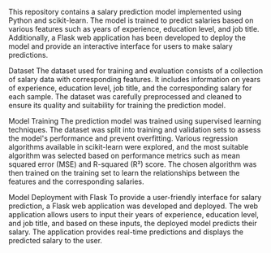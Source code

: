 This repository contains a salary prediction model implemented using Python and scikit-learn. 
The model is trained to predict salaries based on various features such as years of experience, education level, and job title. Additionally, a Flask web application has been developed to deploy the model and provide an interactive interface for users to make salary predictions.

Dataset
The dataset used for training and evaluation consists of a collection of salary data with corresponding features. It includes information on years of experience, education level, job title, and the corresponding salary for each sample. 
The dataset was carefully preprocessed and cleaned to ensure its quality and suitability for training the prediction model.

Model Training
The prediction model was trained using supervised learning techniques.
The dataset was split into training and validation sets to assess the model's performance and prevent overfitting. Various regression algorithms available in scikit-learn were explored, and the most suitable algorithm was selected based on performance metrics such as mean squared error (MSE) and R-squared (R²) score. The chosen algorithm was then trained on the training set to learn the relationships between the features and the corresponding salaries.

Model Deployment with Flask
To provide a user-friendly interface for salary prediction, a Flask web application was developed and deployed. 
The web application allows users to input their years of experience, education level, and job title, and based on these inputs, the deployed model predicts their salary. The application provides real-time predictions and displays the predicted salary to the user.
